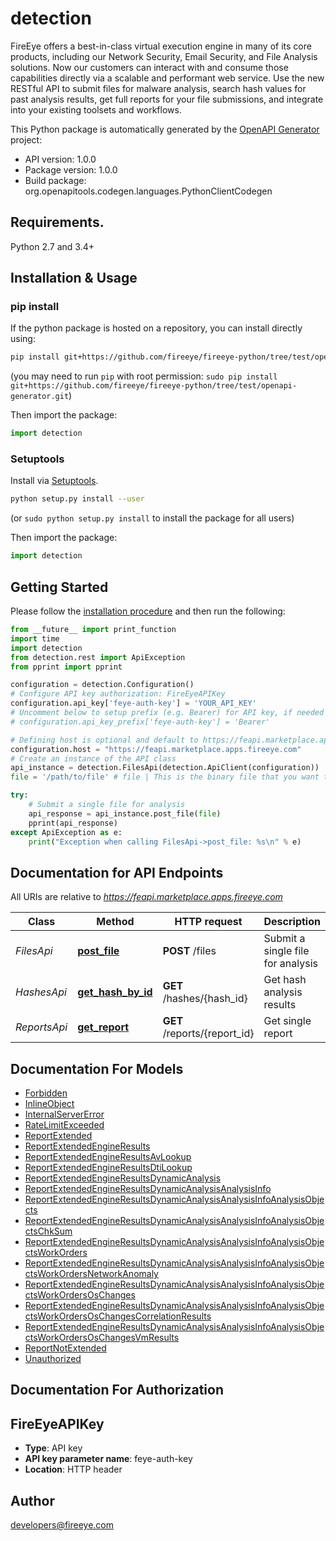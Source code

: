# detection
FireEye offers a best-in-class virtual execution engine in many of its core products, including our Network Security, Email Security, and File Analysis solutions. Now our customers can interact with and consume those capabilities directly via a scalable and performant web service. Use the new RESTful API to submit files for malware analysis, search hash values for past analysis results, get full reports for your file submissions, and integrate into your existing toolsets and workflows.

This Python package is automatically generated by the [OpenAPI Generator](https://openapi-generator.tech) project:

- API version: 1.0.0
- Package version: 1.0.0
- Build package: org.openapitools.codegen.languages.PythonClientCodegen

## Requirements.

Python 2.7 and 3.4+

## Installation & Usage
### pip install

If the python package is hosted on a repository, you can install directly using:

```sh
pip install git+https://github.com/fireeye/fireeye-python/tree/test/openapi-generator.git
```
(you may need to run `pip` with root permission: `sudo pip install git+https://github.com/fireeye/fireeye-python/tree/test/openapi-generator.git`)

Then import the package:
```python
import detection 
```

### Setuptools

Install via [Setuptools](http://pypi.python.org/pypi/setuptools).

```sh
python setup.py install --user
```
(or `sudo python setup.py install` to install the package for all users)

Then import the package:
```python
import detection
```

## Getting Started

Please follow the [installation procedure](#installation--usage) and then run the following:

```python
from __future__ import print_function
import time
import detection
from detection.rest import ApiException
from pprint import pprint

configuration = detection.Configuration()
# Configure API key authorization: FireEyeAPIKey
configuration.api_key['feye-auth-key'] = 'YOUR_API_KEY'
# Uncomment below to setup prefix (e.g. Bearer) for API key, if needed
# configuration.api_key_prefix['feye-auth-key'] = 'Bearer'

# Defining host is optional and default to https://feapi.marketplace.apps.fireeye.com
configuration.host = "https://feapi.marketplace.apps.fireeye.com"
# Create an instance of the API class
api_instance = detection.FilesApi(detection.ApiClient(configuration))
file = '/path/to/file' # file | This is the binary file that you want to submit for malware analysis.

try:
    # Submit a single file for analysis
    api_response = api_instance.post_file(file)
    pprint(api_response)
except ApiException as e:
    print("Exception when calling FilesApi->post_file: %s\n" % e)

```

## Documentation for API Endpoints

All URIs are relative to *https://feapi.marketplace.apps.fireeye.com*

Class | Method | HTTP request | Description
------------ | ------------- | ------------- | -------------
*FilesApi* | [**post_file**](docs/FilesApi.md#post_file) | **POST** /files | Submit a single file for analysis
*HashesApi* | [**get_hash_by_id**](docs/HashesApi.md#get_hash_by_id) | **GET** /hashes/{hash_id} | Get hash analysis results
*ReportsApi* | [**get_report**](docs/ReportsApi.md#get_report) | **GET** /reports/{report_id} | Get single report


## Documentation For Models

 - [Forbidden](docs/Forbidden.md)
 - [InlineObject](docs/InlineObject.md)
 - [InternalServerError](docs/InternalServerError.md)
 - [RateLimitExceeded](docs/RateLimitExceeded.md)
 - [ReportExtended](docs/ReportExtended.md)
 - [ReportExtendedEngineResults](docs/ReportExtendedEngineResults.md)
 - [ReportExtendedEngineResultsAvLookup](docs/ReportExtendedEngineResultsAvLookup.md)
 - [ReportExtendedEngineResultsDtiLookup](docs/ReportExtendedEngineResultsDtiLookup.md)
 - [ReportExtendedEngineResultsDynamicAnalysis](docs/ReportExtendedEngineResultsDynamicAnalysis.md)
 - [ReportExtendedEngineResultsDynamicAnalysisAnalysisInfo](docs/ReportExtendedEngineResultsDynamicAnalysisAnalysisInfo.md)
 - [ReportExtendedEngineResultsDynamicAnalysisAnalysisInfoAnalysisObjects](docs/ReportExtendedEngineResultsDynamicAnalysisAnalysisInfoAnalysisObjects.md)
 - [ReportExtendedEngineResultsDynamicAnalysisAnalysisInfoAnalysisObjectsChkSum](docs/ReportExtendedEngineResultsDynamicAnalysisAnalysisInfoAnalysisObjectsChkSum.md)
 - [ReportExtendedEngineResultsDynamicAnalysisAnalysisInfoAnalysisObjectsWorkOrders](docs/ReportExtendedEngineResultsDynamicAnalysisAnalysisInfoAnalysisObjectsWorkOrders.md)
 - [ReportExtendedEngineResultsDynamicAnalysisAnalysisInfoAnalysisObjectsWorkOrdersNetworkAnomaly](docs/ReportExtendedEngineResultsDynamicAnalysisAnalysisInfoAnalysisObjectsWorkOrdersNetworkAnomaly.md)
 - [ReportExtendedEngineResultsDynamicAnalysisAnalysisInfoAnalysisObjectsWorkOrdersOsChanges](docs/ReportExtendedEngineResultsDynamicAnalysisAnalysisInfoAnalysisObjectsWorkOrdersOsChanges.md)
 - [ReportExtendedEngineResultsDynamicAnalysisAnalysisInfoAnalysisObjectsWorkOrdersOsChangesCorrelationResults](docs/ReportExtendedEngineResultsDynamicAnalysisAnalysisInfoAnalysisObjectsWorkOrdersOsChangesCorrelationResults.md)
 - [ReportExtendedEngineResultsDynamicAnalysisAnalysisInfoAnalysisObjectsWorkOrdersOsChangesVmResults](docs/ReportExtendedEngineResultsDynamicAnalysisAnalysisInfoAnalysisObjectsWorkOrdersOsChangesVmResults.md)
 - [ReportNotExtended](docs/ReportNotExtended.md)
 - [Unauthorized](docs/Unauthorized.md)


## Documentation For Authorization


## FireEyeAPIKey

- **Type**: API key
- **API key parameter name**: feye-auth-key
- **Location**: HTTP header


## Author

developers@fireeye.com



